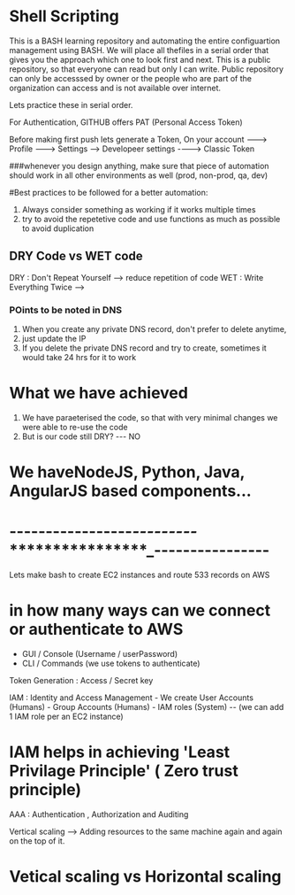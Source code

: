 # Shell Scripting
This is a BASH learning repository and automating the entire configuartion management using BASH.
We will place all thefiles in a serial order that gives you the approach which one to look first and next.
This is a public repository, so that everyone can read but only I can write.
Public repository can only be accesssed by owner or the people who are part of the organization can access and is not available over internet.

Lets practice these in serial order.

For Authentication, GITHUB offers PAT (Personal Access Token)

Before making first push lets generate a Token,
On your account  ---> Profile ---> Settings --> Developeer settings ----> Classic Token


###whenever you design anything, make sure that piece of automation should work in all other environments as well (prod, non-prod, qa, dev)

#Best practices to be followed for a better automation:

1) Always consider something as working if it works multiple times
2) try to avoid the repetetive code and use functions as much as possible to avoid duplication

## DRY Code vs WET code
DRY : Don't Repeat Yourself  --> reduce repetition of code
WET : Write Everything Twice --> 

### POints to be noted in DNS
1. When you create any private DNS record, don't prefer to delete anytime, 
2. just update the IP
3. If you delete the private DNS record and try to create, sometimes it would take 24 hrs for it to work

# What we have achieved
1. We have paraeterised the code, so that with very minimal changes we were able to re-use the code
2. But is our code still DRY? --- NO


# We haveNodeJS, Python, Java, AngularJS based components...

# -----------------*********---------*************************_----------------
Lets make bash to create EC2 instances and route 533 records on AWS

# in how many ways can we connect or authenticate to AWS
* GUI / Console (Username / userPassword)
* CLI / Commands (we use tokens to authenticate)

Token Generation : Access / Secret key

IAM : Identity and Access Management
    - We create User Accounts   (Humans)
    - Group Accounts            (Humans)
    - IAM roles                 (System) -- (we can add 1 IAM role per an EC2 instance)

# IAM helps in achieving 'Least Privilage Principle' ( Zero trust principle)
AAA : Authentication , Authorization and Auditing


Vertical scaling --> Adding resources to the same machine again and again on the top of it.

# Vetical scaling vs Horizontal scaling
